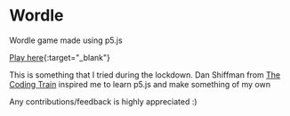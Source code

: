 # Wordle
Wordle game made using p5.js

[Play here](https://upanshu1310.github.io/wordle/){:target="_blank"}

This is something that I tried during the lockdown. Dan Shiffman from [The Coding Train](https://github.com/CodingTrain) inspired me to learn p5.js and make something of my own

Any contributions/feedback is highly appreciated :)
